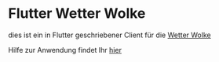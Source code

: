 # Flutter Wetter Wolke

dies ist ein in Flutter geschriebener Client für die [Wetter Wolke](https://github.com/cvoegtle/WeatherWidget)

Hilfe zur Anwendung findet Ihr [hier](HELP.md)

